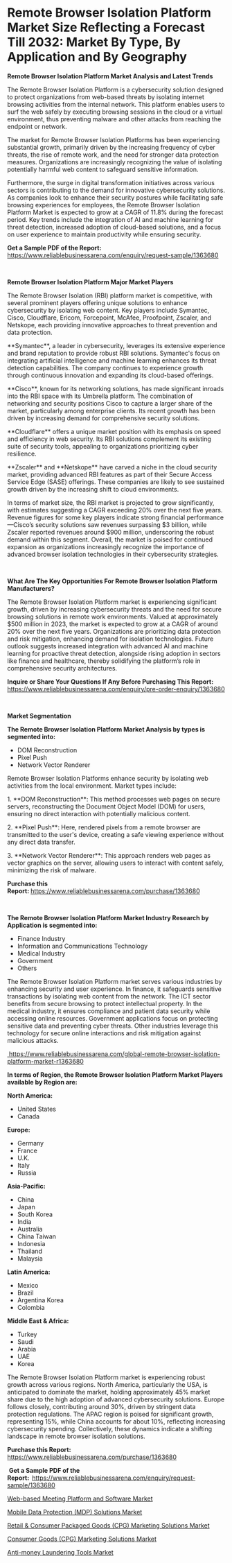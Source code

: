 <p><h1>Remote Browser Isolation Platform Market Size Reflecting a Forecast Till 2032: Market By Type, By Application and By Geography</h1></p><p><strong>Remote Browser Isolation Platform Market Analysis and Latest Trends</strong></p>
<p><p>The Remote Browser Isolation Platform is a cybersecurity solution designed to protect organizations from web-based threats by isolating internet browsing activities from the internal network. This platform enables users to surf the web safely by executing browsing sessions in the cloud or a virtual environment, thus preventing malware and other attacks from reaching the endpoint or network. </p><p>The market for Remote Browser Isolation Platforms has been experiencing substantial growth, primarily driven by the increasing frequency of cyber threats, the rise of remote work, and the need for stronger data protection measures. Organizations are increasingly recognizing the value of isolating potentially harmful web content to safeguard sensitive information. </p><p>Furthermore, the surge in digital transformation initiatives across various sectors is contributing to the demand for innovative cybersecurity solutions. As companies look to enhance their security postures while facilitating safe browsing experiences for employees, the Remote Browser Isolation Platform Market is expected to grow at a CAGR of 11.8% during the forecast period. Key trends include the integration of AI and machine learning for threat detection, increased adoption of cloud-based solutions, and a focus on user experience to maintain productivity while ensuring security.</p></p>
<p><strong>Get a Sample PDF of the Report:&nbsp;</strong> <a href="https://www.reliablebusinessarena.com/enquiry/request-sample/1363680?utm_campaign=1871&utm_medium=2&utm_source=Github&utm_content=ia&utm_term=11032025&utm_id=remote-browser-isolation-platform">https://www.reliablebusinessarena.com/enquiry/request-sample/1363680</a></p>
<p>&nbsp;</p>
<p><strong>Remote Browser Isolation Platform Major Market Players</strong></p>
<p><p>The Remote Browser Isolation (RBI) platform market is competitive, with several prominent players offering unique solutions to enhance cybersecurity by isolating web content. Key players include Symantec, Cisco, Cloudflare, Ericom, Forcepoint, McAfee, Proofpoint, Zscaler, and Netskope, each providing innovative approaches to threat prevention and data protection.</p><p>**Symantec**, a leader in cybersecurity, leverages its extensive experience and brand reputation to provide robust RBI solutions. Symantec's focus on integrating artificial intelligence and machine learning enhances its threat detection capabilities. The company continues to experience growth through continuous innovation and expanding its cloud-based offerings.</p><p>**Cisco**, known for its networking solutions, has made significant inroads into the RBI space with its Umbrella platform. The combination of networking and security positions Cisco to capture a larger share of the market, particularly among enterprise clients. Its recent growth has been driven by increasing demand for comprehensive security solutions.</p><p>**Cloudflare** offers a unique market position with its emphasis on speed and efficiency in web security. Its RBI solutions complement its existing suite of security tools, appealing to organizations prioritizing cyber resilience.</p><p>**Zscaler** and **Netskope** have carved a niche in the cloud security market, providing advanced RBI features as part of their Secure Access Service Edge (SASE) offerings. These companies are likely to see sustained growth driven by the increasing shift to cloud environments.</p><p>In terms of market size, the RBI market is projected to grow significantly, with estimates suggesting a CAGR exceeding 20% over the next five years. Revenue figures for some key players indicate strong financial performance—Cisco’s security solutions saw revenues surpassing $3 billion, while Zscaler reported revenues around $900 million, underscoring the robust demand within this segment. Overall, the market is poised for continued expansion as organizations increasingly recognize the importance of advanced browser isolation technologies in their cybersecurity strategies.</p></p>
<p>&nbsp;</p>
<p><strong>What Are The Key Opportunities For Remote Browser Isolation Platform Manufacturers?</strong></p>
<p><p>The Remote Browser Isolation Platform market is experiencing significant growth, driven by increasing cybersecurity threats and the need for secure browsing solutions in remote work environments. Valued at approximately $500 million in 2023, the market is expected to grow at a CAGR of around 20% over the next five years. Organizations are prioritizing data protection and risk mitigation, enhancing demand for isolation technologies. Future outlook suggests increased integration with advanced AI and machine learning for proactive threat detection, alongside rising adoption in sectors like finance and healthcare, thereby solidifying the platform’s role in comprehensive security architectures.</p></p>
<p><strong>Inquire or Share Your Questions If Any Before Purchasing This Report:</strong> <a href="https://www.reliablebusinessarena.com/enquiry/pre-order-enquiry/1363680?utm_campaign=1871&utm_medium=2&utm_source=Github&utm_content=ia&utm_term=11032025&utm_id=remote-browser-isolation-platform">https://www.reliablebusinessarena.com/enquiry/pre-order-enquiry/1363680</a></p>
<p>&nbsp;</p>
<p><strong>Market Segmentation</strong></p>
<p><strong>The Remote Browser Isolation Platform Market Analysis by types is segmented into:</strong></p>
<p><ul><li>DOM Reconstruction</li><li>Pixel Push</li><li>Network Vector Renderer</li></ul></p>
<p><p>Remote Browser Isolation Platforms enhance security by isolating web activities from the local environment. Market types include:</p><p>1. **DOM Reconstruction**: This method processes web pages on secure servers, reconstructing the Document Object Model (DOM) for users, ensuring no direct interaction with potentially malicious content.</p><p>2. **Pixel Push**: Here, rendered pixels from a remote browser are transmitted to the user's device, creating a safe viewing experience without any direct data transfer.</p><p>3. **Network Vector Renderer**: This approach renders web pages as vector graphics on the server, allowing users to interact with content safely, minimizing the risk of malware.</p></p>
<p><strong>Purchase this Report:&nbsp;</strong><a href="https://www.reliablebusinessarena.com/purchase/1363680?utm_campaign=1871&utm_medium=2&utm_source=Github&utm_content=ia&utm_term=11032025&utm_id=remote-browser-isolation-platform">https://www.reliablebusinessarena.com/purchase/1363680</a></p>
<p>&nbsp;</p>
<p><strong>The Remote Browser Isolation Platform Market Industry Research by Application is segmented into:</strong></p>
<p><ul><li>Finance Industry</li><li>Information and Communications Technology</li><li>Medical Industry</li><li>Government</li><li>Others</li></ul></p>
<p><p>The Remote Browser Isolation Platform market serves various industries by enhancing security and user experience. In finance, it safeguards sensitive transactions by isolating web content from the network. The ICT sector benefits from secure browsing to protect intellectual property. In the medical industry, it ensures compliance and patient data security while accessing online resources. Government applications focus on protecting sensitive data and preventing cyber threats. Other industries leverage this technology for secure online interactions and risk mitigation against malicious attacks.</p></p>
<p><a href="https://www.reliablebusinessarena.com/global-remote-browser-isolation-platform-market-r1363680?utm_campaign=1871&utm_medium=2&utm_source=Github&utm_content=ia&utm_term=11032025&utm_id=remote-browser-isolation-platform">&nbsp;https://www.reliablebusinessarena.com/global-remote-browser-isolation-platform-market-r1363680</a></p>
<p><strong>In terms of Region, the Remote Browser Isolation Platform Market Players available by Region are:</strong></p>
<p>
    <p> <strong> North America: </strong>
        <ul>
            <li>United States</li>
            <li>Canada</li>
        </ul>
        </p> 
    <p> <strong> Europe: </strong>
        <ul>
            <li>Germany</li>
            <li>France</li>
            <li>U.K.</li>
            <li>Italy</li>
            <li>Russia</li>
        </ul>
        </p> 
    <p> <strong> Asia-Pacific: </strong>
        <ul>
            <li>China</li>
            <li>Japan</li>
            <li>South Korea</li>
            <li>India</li>
            <li>Australia</li>
            <li>China Taiwan</li>
            <li>Indonesia</li>
            <li>Thailand</li>
            <li>Malaysia</li>
        </ul>
        </p> 
    <p> <strong> Latin America: </strong>
        <ul>
            <li>Mexico</li>
            <li>Brazil</li>
            <li>Argentina Korea</li>
            <li>Colombia</li>
        </ul>
        </p> 
    <p> <strong> Middle East & Africa: </strong>
        <ul>
            <li>Turkey</li>
            <li>Saudi</li>
            <li>Arabia</li>
            <li>UAE</li>
            <li>Korea</li>
        </ul>
    </p>
    </p>
<p><p>The Remote Browser Isolation Platform market is experiencing robust growth across various regions. North America, particularly the USA, is anticipated to dominate the market, holding approximately 45% market share due to the high adoption of advanced cybersecurity solutions. Europe follows closely, contributing around 30%, driven by stringent data protection regulations. The APAC region is poised for significant growth, representing 15%, while China accounts for about 10%, reflecting increasing cybersecurity spending. Collectively, these dynamics indicate a shifting landscape in remote browser isolation solutions.</p></p>
<p><strong>Purchase this Report: </strong><a href="https://www.reliablebusinessarena.com/purchase/1363680?utm_campaign=1871&utm_medium=2&utm_source=Github&utm_content=ia&utm_term=11032025&utm_id=remote-browser-isolation-platform">https://www.reliablebusinessarena.com/purchase/1363680</a></p>
<p>&nbsp;<strong>Get a Sample PDF of the Report:&nbsp;&nbsp;</strong><a href="https://www.reliablebusinessarena.com/enquiry/request-sample/1363680?utm_campaign=1871&utm_medium=2&utm_source=Github&utm_content=ia&utm_term=11032025&utm_id=remote-browser-isolation-platform">https://www.reliablebusinessarena.com/enquiry/request-sample/1363680</a></p>
<p><strong></strong></p>
<p><p><a href="https://github.com/SanjidaKhan901/Market-Research-Report-List-1/blob/main/web-based-meeting-platform-and-software-market.md?utm_campaign=1871&utm_medium=2&utm_source=Github&utm_content=ia&utm_term=11032025&utm_id=remote-browser-isolation-platform">Web-based Meeting Platform and Software Market</a></p><p><a href="https://github.com/tamvrosiya/Market-Research-Report-List-6/blob/main/mobile-data-protection-mdp-solutions-market.md?utm_campaign=1871&utm_medium=2&utm_source=Github&utm_content=ia&utm_term=11032025&utm_id=remote-browser-isolation-platform">Mobile Data Protection (MDP) Solutions Market</a></p><p><a href="https://github.com/pizolina/Market-Research-Report-List-7/blob/main/retail-consumer-packaged-goods-cpg-marketing-solutions-market.md?utm_campaign=1871&utm_medium=2&utm_source=Github&utm_content=ia&utm_term=11032025&utm_id=remote-browser-isolation-platform">Retail & Consumer Packaged Goods (CPG) Marketing Solutions Market</a></p><p><a href="https://github.com/Mayankdeswa/Market-Research-Report-List-1/blob/main/consumer-goods-cpg-marketing-solutions-market.md?utm_campaign=1871&utm_medium=2&utm_source=Github&utm_content=ia&utm_term=11032025&utm_id=remote-browser-isolation-platform">Consumer Goods (CPG) Marketing Solutions Market</a></p><p><a href="https://github.com/AngelaWalsh696/Market-Research-Report-List-1/blob/main/anti-money-laundering-tools-market.md?utm_campaign=1871&utm_medium=2&utm_source=Github&utm_content=ia&utm_term=11032025&utm_id=remote-browser-isolation-platform">Anti-money Laundering Tools Market</a></p></p>